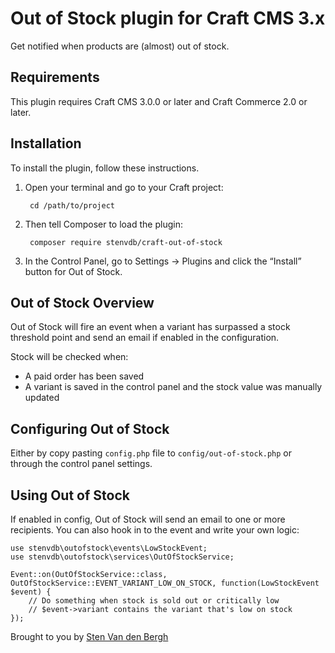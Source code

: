 # Out of Stock plugin for Craft CMS 3.x

Get notified when products are (almost) out of stock.

## Requirements

This plugin requires Craft CMS 3.0.0 or later and Craft Commerce 2.0 or later.

## Installation

To install the plugin, follow these instructions.

1. Open your terminal and go to your Craft project:

        cd /path/to/project

2. Then tell Composer to load the plugin:

        composer require stenvdb/craft-out-of-stock

3. In the Control Panel, go to Settings → Plugins and click the “Install” button for Out of Stock.

## Out of Stock Overview

Out of Stock will fire an event when a variant has surpassed a stock threshold point and send an email if enabled in the configuration.

Stock will be checked when:
* A paid order has been saved
* A variant is saved in the control panel and the stock value was manually updated

## Configuring Out of Stock

Either by copy pasting `config.php` file to `config/out-of-stock.php` or through the control panel settings.

## Using Out of Stock

If enabled in config, Out of Stock will send an email to one or more recipients. You can also hook in to the event and write your own logic:

```
use stenvdb\outofstock\events\LowStockEvent;
use stenvdb\outofstock\services\OutOfStockService;

Event::on(OutOfStockService::class, OutOfStockService::EVENT_VARIANT_LOW_ON_STOCK, function(LowStockEvent $event) {
    // Do something when stock is sold out or critically low
    // $event->variant contains the variant that's low on stock
});
```

Brought to you by [Sten Van den Bergh](https://stenvdb.be)
